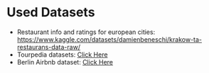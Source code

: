 # Used Datasets
* Restaurant info and ratings for european cities: https://www.kaggle.com/datasets/damienbeneschi/krakow-ta-restaurans-data-raw/
* Tourpedia datasets: [Click Here](http://tour-pedia.org/about/datasets.html)
* Berlin Airbnb dataset: [Click Here](https://download.data.world/download/makeovermonday/2019w25)
